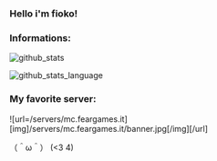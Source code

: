 ### Hello i'm fioko!

### Informations:

![github_stats](https://github-readme-stats.vercel.app/api?username=dolcej0lly&show_icons=true&theme=radical)

![github_stats_language](https://github-readme-stats.vercel.app/api/top-langs/?username=dolcej0lly&theme=radical&layout=compact)

<!-- [![Readme Card](https://github-readme-stats.vercel.app/api/pin/?username=dolcej0lly&repo=github-readme-stats)](https://github.com/DolceJ0Lly/DolceJ0Lly)  DO NOT USE-->

<!-- [![willianrod's wakatime stats](https://github-readme-stats.vercel.app/api/wakatime?username=dolcej0lly)](https://github.com/anuraghazra/github-readme-stats) -->
### My favorite server: 
![url=/servers/mc.feargames.it][img]/servers/mc.feargames.it/banner.jpg[/img][/url]


（＾ω＾） (<3 4)
